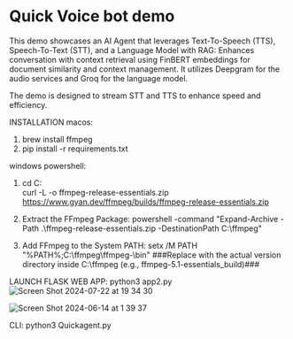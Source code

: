 # Quick Voice bot demo
This demo showcases an AI Agent that leverages Text-To-Speech (TTS), Speech-To-Text (STT), and a Language Model with RAG: Enhances conversation with context retrieval using FinBERT embeddings for document similarity and context management. It utilizes Deepgram for the audio services and Groq for the language model.

The demo is designed to stream STT and TTS to enhance speed and efficiency.

INSTALLATION
macos: 
1. brew install ffmpeg
2. pip install -r requirements.txt 

windows powershell:
1. cd C:\
curl -L -o ffmpeg-release-essentials.zip https://www.gyan.dev/ffmpeg/builds/ffmpeg-release-essentials.zip

2. Extract the FFmpeg Package:
powershell -command "Expand-Archive -Path .\ffmpeg-release-essentials.zip -DestinationPath C:\ffmpeg"

3. Add FFmpeg to the System PATH:
setx /M PATH "%PATH%;C:\ffmpeg\ffmpeg-<version>\bin"
###Replace <version> with the actual version directory inside C:\ffmpeg (e.g., ffmpeg-5.1-essentials_build)###

LAUNCH FLASK WEB APP:
python3 app2.py 
![Screen Shot 2024-07-22 at 19 34 30](https://github.com/user-attachments/assets/162f3d0d-15c4-4295-928f-742548ac4520)


![Screen Shot 2024-06-14 at 1 39 37](https://github.com/RodneyFinkel/groq_deepgram_agent/assets/111357994/19baa267-1189-4375-a38d-06b4a7a55274)






CLI:
python3 Quickagent.py
